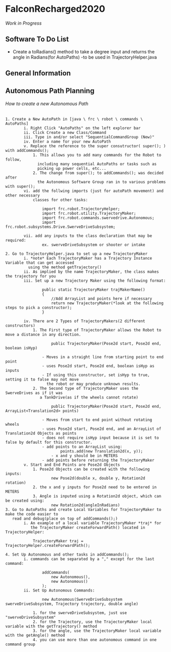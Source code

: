 # FalconRecharged2020

*Work in Progress*

## Software To Do List

  - Create a toRadians() method to take a degree input and returns the angle in Radians(for AutoPaths)
        -to be used in TrajectoryHelper.java

## General Information



## Autonomous Path Planning

  ###### How to create a new Autonomous Path
    
    1. Create a New AutoPath in [java \ frc \ robot \ commands \ AutoPaths]
            i. Right Click "AutoPaths" on the left explorer bar
            ii. Click Create a new Class/Command
            iii. Type in and/or select "SequentialCommandGroup (New)"
            iv. Enter a name for your new AutoPath
            v. Replace the reference to the super consutructor( super(); ) with addCommands();
                1. This allows you to add many commands for the Robot to follow,
                  including many sequential AutoPaths or tasks such as 
                  picking up power cells, etc...
                2. The change from super(); to addCommands(); was decided after
                  the Autonomous Software Group ran in to various problems with super();
            vi. add the follwing imports (just for autoPath movement) and other necessary 
                classes for other tasks:

                    import frc.robot.TrajectoryHelper;
                    import frc.robot.utility.TrajectoryMaker;
                    import frc.robot.commands.swervedrive.Autonomous;
                    import frc.robot.subsystems.Drive.SwerveDriveSubsystem;
                    
            vii. add any inputs to the class declaration that may be required:
                    ex. swerveDriveSubsystem or shooter or intake

    2. Go to TrajectoryHelper.java to set up a new TrajectoryMaker
            i. *note* Each TrajectoryMaker has a Trajectory Instance Variable that can get accessed
              using the method getTrajectory()
            ii. As implied by the name TrajectoryMaker, the class makes the trajectory for you
            iii. Set up a new Trajectory Maker using the following format:
            
                    public static TrajectoryMaker trajMakerName()
                    {
                        //Add ArrayList and points here if necessary
                        return new TrajectoryMaker(*look at the following steps to pick a constructor);
                    }
                    
            iv. There are 2 Types of TrajectoryMakers(2 different constructors)
                1. The First type of TrajectoryMaker allows the Robot to move a distance in any direction.
                
                        public TrajectoryMaker(Pose2d start, Pose2d end, boolean isHyp)
                        
                    - Moves in a straight line from starting point to end point
                    - uses Pose2d start, Pose2d end, boolean isHyp as inputs
                    - If using this constructor, set isHyp to true, setting it to false may not move 
                      the robot or may produce unknown results.
                2. The Second type of TrajectoryMaker uses the SwerveDrives as if it was 
                   a TankDrive(as if the wheels cannot rotate)
                
                        public TrajectoryMaker(Pose2d start, Pose2d end, ArrayList<Translation2d> points)
                        
                    - Moves from start to end point without rotating wheels
                    - uses Pose2d start, Pose2d end, and an ArrayList of Translation2d Objects as points
                    - does not require isHyp input because it is set to false by default for this constructor.
                    - add points to an ArrayList using:
                            points.add(new Translation2d(x, y));
                        - x and y should be in METERS
                    - add points before returning the TrajectoryMaker
            v. Start and End Points are Pose2d Objects
                1. Pose2d Objects can be created with the following inputs:
                        new Pose2d(double x, double y, Rotation2d rotation)
                2. the x and y inputs for Pose2d need to be entered in METERS
                3. Angle is inputed using a Rotation2d object, which can be created using:
                        new Rotation2d(angleInRadians)
    3. Go to AutoPaths and create Local Variables for TrajectoryMaker to make the code easier to 
       read and debug(place on top of addCommands();)
            i. An example of a local variable TrajectoryMaker *traj* for 
               the TrajectoryMaker createForwardPath() located in TrajectoryHelper:

                TrajectoryMaker traj = TrajectoryHelper.createForwardPath();

    4. Set Up Autonomous and other tasks in addCommands();
            i. commands can be separated by a "," except for the last command:
                    
                    addCommands(
                        new Autonomous(),
                        new Autonomous()
                    );
            ii. Set Up Autonomous Commands:

                    new Autonomous(SwerveDriveSubsystem swerveDriveSubsystem, Trajectory trajectory, double angle)

                1. for the swerveDriveSubsystem, just use "swerveDriveSubsystem"
                2. for the Trajectory, use the TrajectoryMaker local variable with the getTrajectory() method 
                3. for the angle, use the TrajectoryMaker local variable with the getAngle() method
                4. you can use more than one autonomous command in one command group




